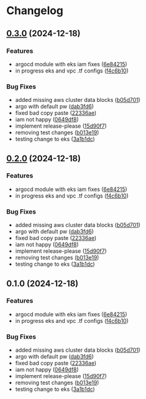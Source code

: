 # Changelog

## [0.3.0](https://github.com/sharing-fish/fish-platform-library/compare/eks-v0.2.0...eks-v0.3.0) (2024-12-18)


### Features

* argocd module with eks iam fixes ([6e84215](https://github.com/sharing-fish/fish-platform-library/commit/6e84215aff9456d8990801f36177a177fa41e78e))
* in progress eks and vpc .tf configs ([f4c6b10](https://github.com/sharing-fish/fish-platform-library/commit/f4c6b10ed7c5200f3e5b7bb02aa23666c40429d1))


### Bug Fixes

* added missing aws cluster data blocks ([b05d701](https://github.com/sharing-fish/fish-platform-library/commit/b05d701ef96cbefb73d21bcb7acc46fd85aeae39))
* argo with default pw ([dab3fd6](https://github.com/sharing-fish/fish-platform-library/commit/dab3fd6b56195fdf1aa9bff28a5cef84ca209ade))
* fixed bad copy paste ([22336ae](https://github.com/sharing-fish/fish-platform-library/commit/22336aee7c2e391931919a2c77d65688d622452f))
* iam not happy ([0649df8](https://github.com/sharing-fish/fish-platform-library/commit/0649df8142f4f6f87990872ca7bedf26a7967869))
* implement release-please ([15d90f7](https://github.com/sharing-fish/fish-platform-library/commit/15d90f767ee750a1942859ef3ad6601ca987490d))
* removing test changes ([b013e19](https://github.com/sharing-fish/fish-platform-library/commit/b013e1954775163e3f07c43577763856bdf4201a))
* testing change to eks ([3a1b1dc](https://github.com/sharing-fish/fish-platform-library/commit/3a1b1dc49f96ae63d27d245abad17ed3510784cd))

## [0.2.0](https://github.com/sharing-fish/fish-platform-library/compare/eks-v0.1.0...eks-v0.2.0) (2024-12-18)


### Features

* argocd module with eks iam fixes ([6e84215](https://github.com/sharing-fish/fish-platform-library/commit/6e84215aff9456d8990801f36177a177fa41e78e))
* in progress eks and vpc .tf configs ([f4c6b10](https://github.com/sharing-fish/fish-platform-library/commit/f4c6b10ed7c5200f3e5b7bb02aa23666c40429d1))


### Bug Fixes

* added missing aws cluster data blocks ([b05d701](https://github.com/sharing-fish/fish-platform-library/commit/b05d701ef96cbefb73d21bcb7acc46fd85aeae39))
* argo with default pw ([dab3fd6](https://github.com/sharing-fish/fish-platform-library/commit/dab3fd6b56195fdf1aa9bff28a5cef84ca209ade))
* fixed bad copy paste ([22336ae](https://github.com/sharing-fish/fish-platform-library/commit/22336aee7c2e391931919a2c77d65688d622452f))
* iam not happy ([0649df8](https://github.com/sharing-fish/fish-platform-library/commit/0649df8142f4f6f87990872ca7bedf26a7967869))
* implement release-please ([15d90f7](https://github.com/sharing-fish/fish-platform-library/commit/15d90f767ee750a1942859ef3ad6601ca987490d))
* removing test changes ([b013e19](https://github.com/sharing-fish/fish-platform-library/commit/b013e1954775163e3f07c43577763856bdf4201a))
* testing change to eks ([3a1b1dc](https://github.com/sharing-fish/fish-platform-library/commit/3a1b1dc49f96ae63d27d245abad17ed3510784cd))

## 0.1.0 (2024-12-18)


### Features

* argocd module with eks iam fixes ([6e84215](https://github.com/sharing-fish/fish-platform-library/commit/6e84215aff9456d8990801f36177a177fa41e78e))
* in progress eks and vpc .tf configs ([f4c6b10](https://github.com/sharing-fish/fish-platform-library/commit/f4c6b10ed7c5200f3e5b7bb02aa23666c40429d1))


### Bug Fixes

* added missing aws cluster data blocks ([b05d701](https://github.com/sharing-fish/fish-platform-library/commit/b05d701ef96cbefb73d21bcb7acc46fd85aeae39))
* argo with default pw ([dab3fd6](https://github.com/sharing-fish/fish-platform-library/commit/dab3fd6b56195fdf1aa9bff28a5cef84ca209ade))
* fixed bad copy paste ([22336ae](https://github.com/sharing-fish/fish-platform-library/commit/22336aee7c2e391931919a2c77d65688d622452f))
* iam not happy ([0649df8](https://github.com/sharing-fish/fish-platform-library/commit/0649df8142f4f6f87990872ca7bedf26a7967869))
* implement release-please ([15d90f7](https://github.com/sharing-fish/fish-platform-library/commit/15d90f767ee750a1942859ef3ad6601ca987490d))
* removing test changes ([b013e19](https://github.com/sharing-fish/fish-platform-library/commit/b013e1954775163e3f07c43577763856bdf4201a))
* testing change to eks ([3a1b1dc](https://github.com/sharing-fish/fish-platform-library/commit/3a1b1dc49f96ae63d27d245abad17ed3510784cd))
